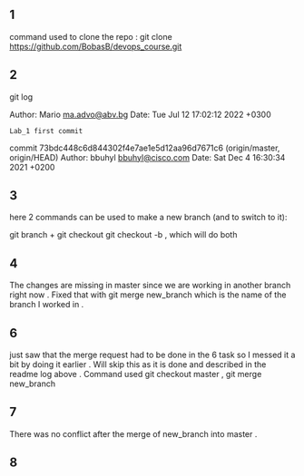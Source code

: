 1
-----------------------------------
command used to clone the repo :
git clone https://github.com/BobasB/devops_course.git

2
-----------------------------------
git log 

Author: Mario <ma.advo@abv.bg>
Date:   Tue Jul 12 17:02:12 2022 +0300

    Lab_1 first commit

commit 73bdc448c6d844302f4e7ae1e5d12aa96d7671c6 (origin/master, origin/HEAD)
Author: bbuhyl <bbuhyl@cisco.com>
Date:   Sat Dec 4 16:30:34 2021 +0200

3
------------------------------------
here 2 commands can be used to make a new branch (and to switch to it):

git branch <name> + git checkout <name>
git checkout -b <name> , which will do both 

4
-----------------------------------
The changes are missing in master since we are working in another branch right now . Fixed that with git merge new_branch which is the name of the branch I worked in . 

6
--------------------------------------------
just saw that the merge request had to be done in the 6 task so I messed it a bit by doing it earlier . Will skip this as it is done and described in the readme log above . Command used git checkout master , git merge new_branch

7
--------------------------------------------
There was no conflict after the merge of new_branch into master . 

8
--------------------------------------------






